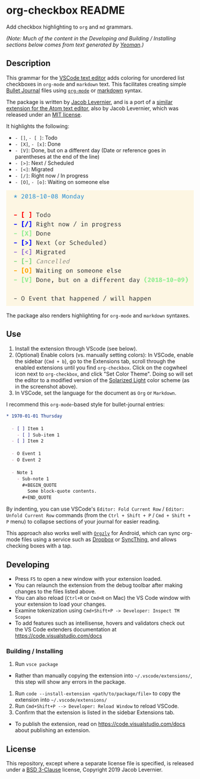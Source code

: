 # org-checkbox README

Add checkbox highlighting to `org` and `md` grammars.

_(Note: Much of the content in the Developing and Building / Installing sections below comes from text generated by [Yeoman](https://code.visualstudio.com/api/get-started/your-first-extension).)_

## Description

This grammar for the [VSCode text editor](https://code.visualstudio.com/) adds coloring for unordered list checkboxes in `org-mode` and `markdown` text. This facilitates creating simple [Bullet Journal](http://bulletjournal.com/) files using [`org-mode`](http://ergoemacs.org/emacs/emacs_org_markup.html) or [markdown](https://daringfireball.net/projects/markdown/) syntax.

The package is written by [Jacob Levernier](https://adunumdatum.org), and is a port of a [similar extension for the Atom text editor](https://github.com/publicus/atom-language-org-checkboxes), also by Jacob Levernier, which was released under an [MIT license](https://github.com/publicus/atom-language-org-checkboxes/blob/master/LICENSE).

It highlights the following:

- `- []`, `- [ ]`: Todo
- `- [X]`, `- [x]`: Done
- `- [V]`: Done, but on a different day (Date or reference goes in parentheses at the end of the line)
- `- [>]`: Next / Scheduled
- `- [<]`: Migrated
- `- [/]`: Right now / In progress
- `- [O]`, `- [o]`: Waiting on someone else

![Screenshot of org-syntax coloring](extras/org-coloring-screenshot.png)

The package also renders highlighting for `org-mode` and `markdown` syntaxes.

## Use

1. Install the extension through VScode (see below).
1. (Optional) Enable colors (vs. manually setting colors): In VSCode, enable the sidebar (`Cmd + b`), go to the Extensions tab, scroll through the enabled extensions until you find `org-checkbox`. Click on the cogwheel icon next to `org-checkbox`, and click "Set Color Theme". Doing so will set the editor to a modified version of the [Solarized Light](https://ethanschoonover.com/solarized/) color scheme (as in the screenshot above).
1. In VSCode, set the language for the document as `Org` or `Markdown`.

I recommend this `org-mode`-based style for bullet-journal entries:

```org
* 1970-01-01 Thursday

  - [ ] Item 1
    - [ ] Sub-item 1
  - [ ] Item 2

  - O Event 1
  - O Event 2

  - Note 1
    - Sub-note 1
      #+BEGIN_QUOTE
        Some block-quote contents.
      #+END_QUOTE
```

By indenting, you can use VSCode's `Editor: Fold Current Row` / `Editor: Unfold Current Row` commands (from the `Ctrl + Shift + P` / `Cmd + Shift + P` menu) to collapse sections of your journal for easier reading.

This approach also works well with [`Orgzly`](http://www.orgzly.com/) for Android, which can sync org-mode files using a service such as [Dropbox](https://www.dropbox.com) or [SyncThing](https://syncthing.net/), and allows checking boxes with a tap.

## Developing

- Press `F5` to open a new window with your extension loaded.
- You can relaunch the extension from the debug toolbar after making changes to the files listed above.
- You can also reload (`Ctrl+R` or `Cmd+R` on Mac) the VS Code window with your extension to load your changes.
- Examine tokenization using `Cmd+Shift+P -> Developer: Inspect TM Scopes`
- To add features such as intellisense, hovers and validators check out the VS Code extenders documentation at https://code.visualstudio.com/docs

### Building / Installing

1. Run `vsce package`

- Rather than manually copying the extension into `~/.vscode/extensions/`, this step will show any errors in the package.

1. Run `code --install-extension <path/to/package/file>` to copy the extension into `~/.vscode/extensions/`
1. Run `Cmd+Shift+P --> Developer: Reload Window` to reload VSCode.
1. Confirm that the extension is listed in the sidebar Extensions tab.

- To publish the extension, read on https://code.visualstudio.com/docs about publishing an extension.

## License

This repository, except where a separate license file is specified, is released under a [BSD 3-Clause](https://opensource.org/licenses/BSD-3-Clause) license, Copyright 2019 Jacob Levernier.

